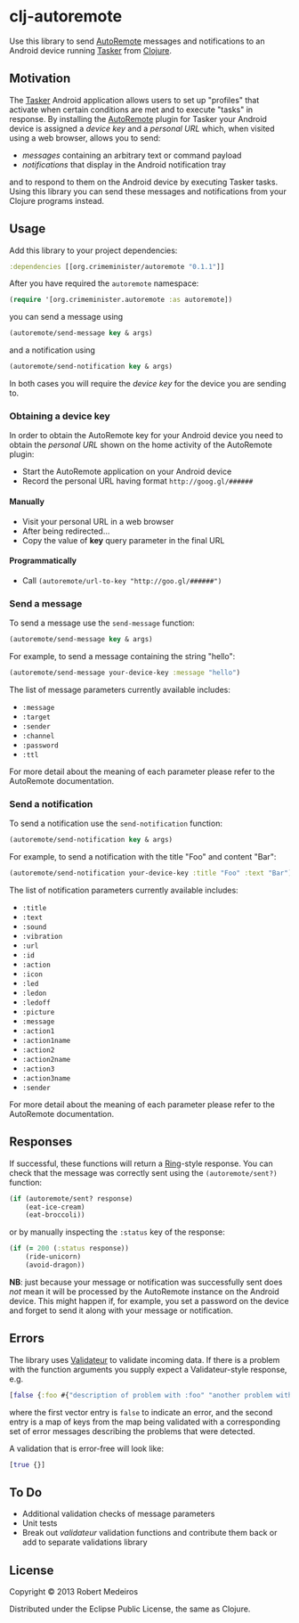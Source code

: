 # clj-autoremote

Use this library to send [AutoRemote](http://joaoapps.com/autoremote/) messages and notifications to an Android device running [Tasker](http://tasker.dinglisch.net/) from [Clojure](http://clojure.org).

## Motivation

The [Tasker](http://tasker.dinglisch.net/) Android application allows users to set up "profiles" that activate when certain conditions are met and to execute "tasks" in response. By installing the [AutoRemote](http://joaoapps.com/autoremote/) plugin for Tasker your Android device is assigned a *device key* and a *personal URL* which, when visited using a web browser, allows you to send:

* *messages* containing an arbitrary text or command payload
* *notifications* that display in the Android notification tray

and to respond to them on the Android device by executing Tasker tasks. Using this library you can send these messages and notifications from your Clojure programs instead.

## Usage

Add this library to your project dependencies:

```clojure
:dependencies [[org.crimeminister/autoremote "0.1.1"]]
```

After you have required the `autoremote` namespace:

```clojure
(require '[org.crimeminister.autoremote :as autoremote])
```

you can send a message using

```clojure
(autoremote/send-message key & args)
```

and a notification using

```clojure
(autoremote/send-notification key & args)
```

In both cases you will require the *device key* for the device you are sending to.

### Obtaining a device key

In order to obtain the AutoRemote key for your Android device you need to obtain the *personal URL* shown on the home activity of the AutoRemote plugin:

* Start the AutoRemote application on your Android device
* Record the personal URL having format `http://goog.gl/######`

#### Manually

* Visit your personal URL in a web browser
* After being redirected…
* Copy the value of **key** query parameter in the final URL

#### Programmatically

* Call `(autoremote/url-to-key "http://goo.gl/######")`

### Send a message

To send a message use the `send-message` function:

```clojure
(autoremote/send-message key & args)
```

For example, to send a message containing the string "hello":

```clojure
(autoremote/send-message your-device-key :message "hello")
```

The list of message parameters currently available includes:

* `:message`
* `:target`
* `:sender`
* `:channel`
* `:password`
* `:ttl`

For more detail about the meaning of each parameter please refer to the AutoRemote documentation.

### Send a notification

To send a notification use the `send-notification` function:

```clojure
(autoremote/send-notification key & args)
```

For example, to send a notification with the title "Foo" and content "Bar":

```clojure
(autoremote/send-notification your-device-key :title "Foo" :text "Bar")
```

The list of notification parameters currently available includes:

* `:title`
* `:text`
* `:sound`
* `:vibration`
* `:url`
* `:id`
* `:action`
* `:icon`
* `:led`
* `:ledon`
* `:ledoff`
* `:picture`
* `:message`
* `:action1`
* `:action1name`
* `:action2`
* `:action2name`
* `:action3`
* `:action3name`
* `:sender`

For more detail about the meaning of each parameter please refer to the AutoRemote documentation.

## Responses

If successful, these functions will return a [Ring](https://github.com/ring-clojure/ring)-style response. You can check that the message was correctly sent using the `(autoremote/sent?)` function:

```clojure
(if (autoremote/sent? response)
    (eat-ice-cream)
    (eat-broccoli))
```
or by manually inspecting the `:status` key of the response:

```clojure
(if (= 200 (:status response))
    (ride-unicorn)
    (avoid-dragon))
```

**NB**: just because your message or notification was successfully sent does *not* mean it will be processed by the AutoRemote instance on the Android device. This might happen if, for example, you set a password on the device and forget to send it along with your message or notification.

## Errors

The library uses [Validateur](http://clojurevalidations.info/) to validate incoming data. If there is a problem with the function arguments you supply expect a Validateur-style response, e.g.

```clojure
[false {:foo #{"description of problem with :foo" "another problem with :foo"}}]
```

where the first vector entry is `false` to indicate an error, and the second entry is a map of keys from the map being validated with a corresponding set of error messages describing the problems that were detected.

A validation that is error-free will look like:

```clojure
[true {}]
```

## To Do

* Additional validation checks of message parameters
* Unit tests
* Break out *validateur* validation functions and contribute them back or add to separate validations library

## License

Copyright © 2013 Robert Medeiros

Distributed under the Eclipse Public License, the same as Clojure.
